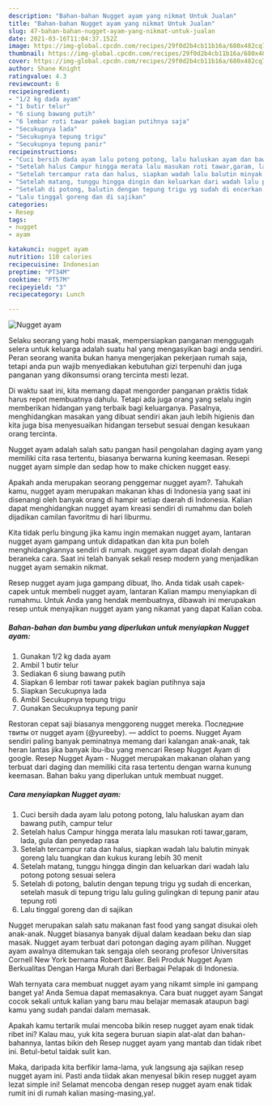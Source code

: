 ```yaml
---
description: "Bahan-bahan Nugget ayam yang nikmat Untuk Jualan"
title: "Bahan-bahan Nugget ayam yang nikmat Untuk Jualan"
slug: 47-bahan-bahan-nugget-ayam-yang-nikmat-untuk-jualan
date: 2021-03-16T11:04:37.152Z
image: https://img-global.cpcdn.com/recipes/29f0d2b4cb11b16a/680x482cq70/nugget-ayam-foto-resep-utama.jpg
thumbnail: https://img-global.cpcdn.com/recipes/29f0d2b4cb11b16a/680x482cq70/nugget-ayam-foto-resep-utama.jpg
cover: https://img-global.cpcdn.com/recipes/29f0d2b4cb11b16a/680x482cq70/nugget-ayam-foto-resep-utama.jpg
author: Shane Knight
ratingvalue: 4.3
reviewcount: 6
recipeingredient:
- "1/2 kg dada ayam"
- "1 butir telur"
- "6 siung bawang putih"
- "6 lembar roti tawar pakek bagian putihnya saja"
- "Secukupnya lada"
- "Secukupnya tepung trigu"
- "Secukupnya tepung panir"
recipeinstructions:
- "Cuci bersih dada ayam lalu potong potong, lalu haluskan ayam dan bawang putih, campur telur"
- "Setelah halus Campur hingga merata lalu masukan roti tawar,garam, lada, gula dan penyedap rasa"
- "Setelah tercampur rata dan halus, siapkan wadah lalu balutin minyak goreng lalu tuangkan dan kukus kurang lebih 30 menit"
- "Setelah matang, tunggu hingga dingin dan keluarkan dari wadah lalu potong potong sesuai selera"
- "Setelah di potong, balutin dengan tepung trigu yg sudah di encerkan, setelah masuk di tepung trigu lalu guling gulingkan di tepung panir atau tepung roti"
- "Lalu tinggal goreng dan di sajikan"
categories:
- Resep
tags:
- nugget
- ayam

katakunci: nugget ayam 
nutrition: 110 calories
recipecuisine: Indonesian
preptime: "PT34M"
cooktime: "PT57M"
recipeyield: "3"
recipecategory: Lunch

---
```



![Nugget ayam](https://img-global.cpcdn.com/recipes/29f0d2b4cb11b16a/680x482cq70/nugget-ayam-foto-resep-utama.jpg)

Selaku seorang yang hobi masak, mempersiapkan panganan menggugah selera untuk keluarga adalah suatu hal yang mengasyikan bagi anda sendiri. Peran seorang  wanita bukan hanya mengerjakan pekerjaan rumah saja, tetapi anda pun wajib menyediakan kebutuhan gizi terpenuhi dan juga panganan yang dikonsumsi orang tercinta mesti lezat.

Di waktu  saat ini, kita memang dapat mengorder panganan praktis tidak harus repot membuatnya dahulu. Tetapi ada juga orang yang selalu ingin memberikan hidangan yang terbaik bagi keluarganya. Pasalnya, menghidangkan masakan yang dibuat sendiri akan jauh lebih higienis dan kita juga bisa menyesuaikan hidangan tersebut sesuai dengan kesukaan orang tercinta. 

Nugget ayam adalah salah satu pangan hasil pengolahan daging ayam yang memiliki cita rasa tertentu, biasanya berwarna kuning keemasan. Resepi nugget ayam simple dan sedap how to make chicken nugget easy.

Apakah anda merupakan seorang penggemar nugget ayam?. Tahukah kamu, nugget ayam merupakan makanan khas di Indonesia yang saat ini disenangi oleh banyak orang di hampir setiap daerah di Indonesia. Kalian dapat menghidangkan nugget ayam kreasi sendiri di rumahmu dan boleh dijadikan camilan favoritmu di hari liburmu.

Kita tidak perlu bingung jika kamu ingin memakan nugget ayam, lantaran nugget ayam gampang untuk didapatkan dan kita pun boleh menghidangkannya sendiri di rumah. nugget ayam dapat diolah dengan beraneka cara. Saat ini telah banyak sekali resep modern yang menjadikan nugget ayam semakin nikmat.

Resep nugget ayam juga gampang dibuat, lho. Anda tidak usah capek-capek untuk membeli nugget ayam, lantaran Kalian mampu menyiapkan di rumahmu. Untuk Anda yang hendak membuatnya, dibawah ini merupakan resep untuk menyajikan nugget ayam yang nikamat yang dapat Kalian coba.

<!--inarticleads1-->

##### Bahan-bahan dan bumbu yang diperlukan untuk menyiapkan Nugget ayam:

1. Gunakan 1/2 kg dada ayam
1. Ambil 1 butir telur
1. Sediakan 6 siung bawang putih
1. Siapkan 6 lembar roti tawar pakek bagian putihnya saja
1. Siapkan Secukupnya lada
1. Ambil Secukupnya tepung trigu
1. Gunakan Secukupnya tepung panir


Restoran cepat saji biasanya menggoreng nugget mereka. Последние твиты от nugget ayam (@yureeby). — addict to poems. Nugget Ayam sendiri paling banyak peminatnya memang dari kalangan anak-anak, tak heran lantas jika banyak ibu-ibu yang mencari Resep Nugget Ayam di google. Resep Nugget Ayam - Nugget merupakan makanan olahan yang terbuat dari daging dan memiliki cita rasa tertentu dengan warna kunung keemasan. Bahan baku yang diperlukan untuk membuat nugget. 

<!--inarticleads2-->

##### Cara menyiapkan Nugget ayam:

1. Cuci bersih dada ayam lalu potong potong, lalu haluskan ayam dan bawang putih, campur telur
1. Setelah halus Campur hingga merata lalu masukan roti tawar,garam, lada, gula dan penyedap rasa
1. Setelah tercampur rata dan halus, siapkan wadah lalu balutin minyak goreng lalu tuangkan dan kukus kurang lebih 30 menit
1. Setelah matang, tunggu hingga dingin dan keluarkan dari wadah lalu potong potong sesuai selera
1. Setelah di potong, balutin dengan tepung trigu yg sudah di encerkan, setelah masuk di tepung trigu lalu guling gulingkan di tepung panir atau tepung roti
1. Lalu tinggal goreng dan di sajikan


Nugget merupakan salah satu makanan fast food yang sangat disukai oleh anak-anak. Nugget biasanya banyak dijual dalam keadaan beku dan siap masak. Nugget ayam terbuat dari potongan daging ayam pilihan. Nugget ayam awalnya ditemukan tak sengaja oleh seorang profesor Universitas Cornell New York bernama Robert Baker. Beli Produk Nugget Ayam Berkualitas Dengan Harga Murah dari Berbagai Pelapak di Indonesia. 

Wah ternyata cara membuat nugget ayam yang nikamt simple ini gampang banget ya! Anda Semua dapat memasaknya. Cara buat nugget ayam Sangat cocok sekali untuk kalian yang baru mau belajar memasak ataupun bagi kamu yang sudah pandai dalam memasak.

Apakah kamu tertarik mulai mencoba bikin resep nugget ayam enak tidak ribet ini? Kalau mau, yuk kita segera buruan siapin alat-alat dan bahan-bahannya, lantas bikin deh Resep nugget ayam yang mantab dan tidak ribet ini. Betul-betul taidak sulit kan. 

Maka, daripada kita berfikir lama-lama, yuk langsung aja sajikan resep nugget ayam ini. Pasti anda tiidak akan menyesal bikin resep nugget ayam lezat simple ini! Selamat mencoba dengan resep nugget ayam enak tidak rumit ini di rumah kalian masing-masing,ya!.

